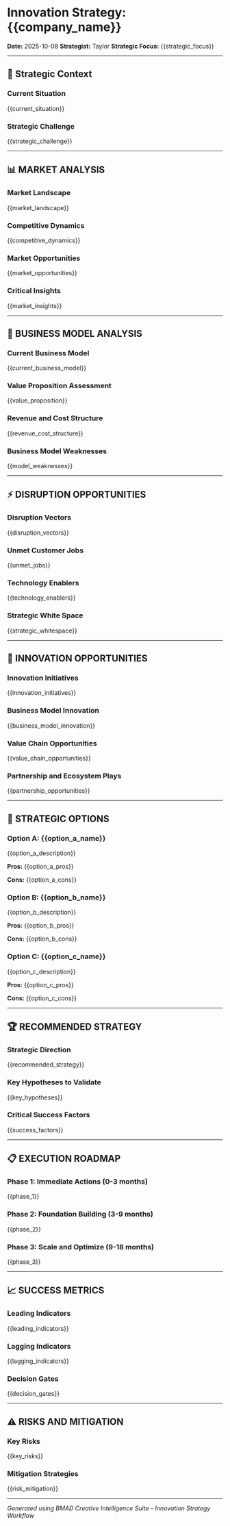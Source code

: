 # Innovation Strategy: {{company_name}}

**Date:** 2025-10-08
**Strategist:** Taylor
**Strategic Focus:** {{strategic_focus}}

---

## 🎯 Strategic Context

### Current Situation

{{current_situation}}

### Strategic Challenge

{{strategic_challenge}}

---

## 📊 MARKET ANALYSIS

### Market Landscape

{{market_landscape}}

### Competitive Dynamics

{{competitive_dynamics}}

### Market Opportunities

{{market_opportunities}}

### Critical Insights

{{market_insights}}

---

## 💼 BUSINESS MODEL ANALYSIS

### Current Business Model

{{current_business_model}}

### Value Proposition Assessment

{{value_proposition}}

### Revenue and Cost Structure

{{revenue_cost_structure}}

### Business Model Weaknesses

{{model_weaknesses}}

---

## ⚡ DISRUPTION OPPORTUNITIES

### Disruption Vectors

{{disruption_vectors}}

### Unmet Customer Jobs

{{unmet_jobs}}

### Technology Enablers

{{technology_enablers}}

### Strategic White Space

{{strategic_whitespace}}

---

## 🚀 INNOVATION OPPORTUNITIES

### Innovation Initiatives

{{innovation_initiatives}}

### Business Model Innovation

{{business_model_innovation}}

### Value Chain Opportunities

{{value_chain_opportunities}}

### Partnership and Ecosystem Plays

{{partnership_opportunities}}

---

## 🎲 STRATEGIC OPTIONS

### Option A: {{option_a_name}}

{{option_a_description}}

**Pros:** {{option_a_pros}}

**Cons:** {{option_a_cons}}

### Option B: {{option_b_name}}

{{option_b_description}}

**Pros:** {{option_b_pros}}

**Cons:** {{option_b_cons}}

### Option C: {{option_c_name}}

{{option_c_description}}

**Pros:** {{option_c_pros}}

**Cons:** {{option_c_cons}}

---

## 🏆 RECOMMENDED STRATEGY

### Strategic Direction

{{recommended_strategy}}

### Key Hypotheses to Validate

{{key_hypotheses}}

### Critical Success Factors

{{success_factors}}

---

## 📋 EXECUTION ROADMAP

### Phase 1: Immediate Actions (0-3 months)

{{phase_1}}

### Phase 2: Foundation Building (3-9 months)

{{phase_2}}

### Phase 3: Scale and Optimize (9-18 months)

{{phase_3}}

---

## 📈 SUCCESS METRICS

### Leading Indicators

{{leading_indicators}}

### Lagging Indicators

{{lagging_indicators}}

### Decision Gates

{{decision_gates}}

---

## ⚠️ RISKS AND MITIGATION

### Key Risks

{{key_risks}}

### Mitigation Strategies

{{risk_mitigation}}

---

_Generated using BMAD Creative Intelligence Suite - Innovation Strategy Workflow_
